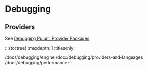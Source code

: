# Debugging

## Providers

See [Debugging Pulumi Provider Packages](https://www.pulumi.com/docs/iac/packages-and-automation/pulumi-packages/debugging-provider-packages/).

:::{toctree}
:maxdepth: 1
:titlesonly:

/docs/debugging/engine
/docs/debugging/providers-and-languages
/docs/debugging/performance
:::
